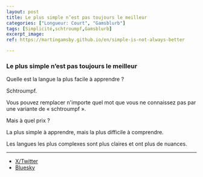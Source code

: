 ```yaml
---
layout: post
title: Le plus simple n’est pas toujours le meilleur
categories: ["Longueur: Court", "Gamsblurb"]
tags: [Simplicité,schtroumpf,Gamsblurb]
excerpt_image: 
ref: https://martingamsby.github.io/en/simple-is-not-always-better

---
```


### **Le plus simple n’est pas toujours le meilleur**

Quelle est la langue la plus facile à apprendre ?

Schtroumpf.

Vous pouvez remplacer n'importe quel mot que vous ne connaissez pas par une variante de « schtroumpf ».

Mais à quel prix ?

La plus simple à apprendre, mais la plus difficile à comprendre.

Les langues les plus complexes sont plus claires et ont plus de nuances.

---

- [X/Twitter](https://x.com/MartinGamsby/status/1850282872973701331)
- [Bluesky](https://bsky.app/profile/martin-gamsby.bsky.social/post/3l7gyiviqij2f)

